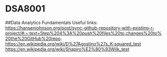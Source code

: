 # DSA8001
##Data Analytics Fundamentals
Useful links:
https://hansenjohnson.org/post/sync-github-repository-with-existing-r-project/#:~:text=Step%204%3A%20push%20files%20to,changes%20to%20the%20GitHub%20repo.
https://en.wikipedia.org/wiki/D%27Agostino%27s_K-squared_test
https://en.wikipedia.org/wiki/Shapiro%E2%80%93Wilk_test
